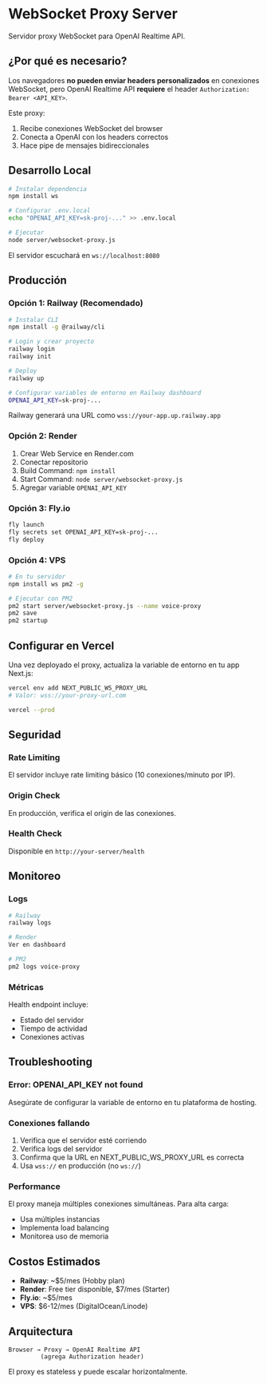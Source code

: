 # WebSocket Proxy Server

Servidor proxy WebSocket para OpenAI Realtime API.

## ¿Por qué es necesario?

Los navegadores **no pueden enviar headers personalizados** en conexiones WebSocket, pero OpenAI Realtime API **requiere** el header `Authorization: Bearer <API_KEY>`.

Este proxy:
1. Recibe conexiones WebSocket del browser
2. Conecta a OpenAI con los headers correctos
3. Hace pipe de mensajes bidireccionales

## Desarrollo Local

```bash
# Instalar dependencia
npm install ws

# Configurar .env.local
echo "OPENAI_API_KEY=sk-proj-..." >> .env.local

# Ejecutar
node server/websocket-proxy.js
```

El servidor escuchará en `ws://localhost:8080`

## Producción

### Opción 1: Railway (Recomendado)

```bash
# Instalar CLI
npm install -g @railway/cli

# Login y crear proyecto
railway login
railway init

# Deploy
railway up

# Configurar variables de entorno en Railway dashboard
OPENAI_API_KEY=sk-proj-...
```

Railway generará una URL como `wss://your-app.up.railway.app`

### Opción 2: Render

1. Crear Web Service en Render.com
2. Conectar repositorio
3. Build Command: `npm install`
4. Start Command: `node server/websocket-proxy.js`
5. Agregar variable `OPENAI_API_KEY`

### Opción 3: Fly.io

```bash
fly launch
fly secrets set OPENAI_API_KEY=sk-proj-...
fly deploy
```

### Opción 4: VPS

```bash
# En tu servidor
npm install ws pm2 -g

# Ejecutar con PM2
pm2 start server/websocket-proxy.js --name voice-proxy
pm2 save
pm2 startup
```

## Configurar en Vercel

Una vez deployado el proxy, actualiza la variable de entorno en tu app Next.js:

```bash
vercel env add NEXT_PUBLIC_WS_PROXY_URL
# Valor: wss://your-proxy-url.com

vercel --prod
```

## Seguridad

### Rate Limiting
El servidor incluye rate limiting básico (10 conexiones/minuto por IP).

### Origin Check
En producción, verifica el origin de las conexiones.

### Health Check
Disponible en `http://your-server/health`

## Monitoreo

### Logs
```bash
# Railway
railway logs

# Render
Ver en dashboard

# PM2
pm2 logs voice-proxy
```

### Métricas
Health endpoint incluye:
- Estado del servidor
- Tiempo de actividad
- Conexiones activas

## Troubleshooting

### Error: OPENAI_API_KEY not found
Asegúrate de configurar la variable de entorno en tu plataforma de hosting.

### Conexiones fallando
1. Verifica que el servidor esté corriendo
2. Verifica logs del servidor
3. Confirma que la URL en NEXT_PUBLIC_WS_PROXY_URL es correcta
4. Usa `wss://` en producción (no `ws://`)

### Performance
El proxy maneja múltiples conexiones simultáneas. Para alta carga:
- Usa múltiples instancias
- Implementa load balancing
- Monitorea uso de memoria

## Costos Estimados

- **Railway**: ~$5/mes (Hobby plan)
- **Render**: Free tier disponible, $7/mes (Starter)
- **Fly.io**: ~$5/mes
- **VPS**: $6-12/mes (DigitalOcean/Linode)

## Arquitectura

```
Browser → Proxy → OpenAI Realtime API
         (agrega Authorization header)
```

El proxy es stateless y puede escalar horizontalmente.
